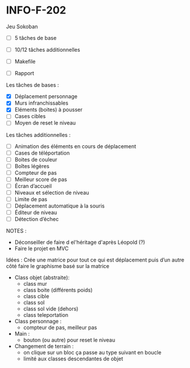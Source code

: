 # INFO-F-202
Jeu Sokoban

- [ ] 5 tâches de base
- [ ] 10/12 tâches additionnelles
- [ ] Makefile
- [ ] Rapport


Les tâches de bases :
- [X] Déplacement personnage
- [X] Murs infranchissables
- [X] Eléments (boites) à pousser
- [ ] Cases cibles
- [ ] Moyen de reset le niveau

Les tâches additionnelles :
- [ ] Animation des éléments en cours de déplacement
- [ ] Cases de téléportation
- [ ] Boites de couleur
- [ ] Boîtes légères
- [ ] Compteur de pas
- [ ] Meilleur score de pas
- [ ] Écran d’accueil
- [ ] Niveaux et sélection de niveau
- [ ] Limite de pas
- [ ] Déplacement automatique à la souris
- [ ] Éditeur de niveau
- [ ] Détection d’échec

NOTES : 
- Déconseiller de faire d el'héritage d'après Léopold (?)
- Faire le projet en MVC


Idées :
Crée une matrice pour tout ce qui est déplacement puis d’un autre côté faire le graphisme basé sur la matrice 
- Class objet (abstraite):
  - class mur
  - class boite (différents poids) 
  - class cible 
  - class sol
  - class sol vide (dehors)
  - class teleportation
- Class personnage :
  - compteur de pas, meilleur pas
- Main :
  - bouton (ou autre) pour reset le niveau 
- Changement de terrain :
  - on clique sur un bloc ça passe au type suivant en boucle
  - limité aux classes descendantes de objet
